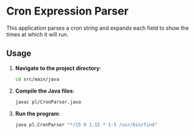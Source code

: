 # Cron Expression Parser

This application parses a cron string and expands each field to show the times at which it will run.

## Usage

1. **Navigate to the project directory**:
    ```sh
    cd src/main/java
    ```

2. **Compile the Java files**:
    ```sh
    javac pl/CronParser.java
    ```

3. **Run the program**:
    ```sh
    java pl.CronParser "*/15 0 1,15 * 1-5 /usr/bin/find"
    ```